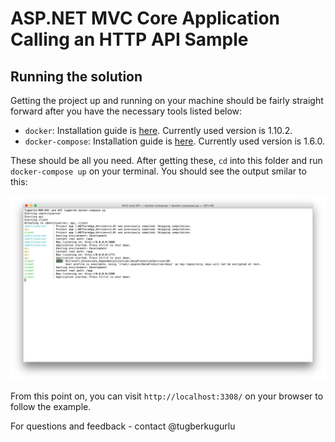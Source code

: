 # ASP.NET MVC Core Application Calling an HTTP API Sample

## Running the solution

Getting the project up and running on your machine should be fairly straight forward after you have the necessary tools listed below:

 - `docker`: Installation guide is [here](https://docs.docker.com/engine/installation/). Currently used version is 1.10.2.
 - `docker-compose`: Installation guide is [here](https://docs.docker.com/compose/install/). Currently used version is 1.6.0.

These should be all you need. After getting these, `cd` into this folder and run `docker-compose up` on your terminal. You should see the output smilar to this:

![](./.media/Screenshot-2016-09-15-10.43.05.png)

From this point on, you can visit `http://localhost:3308/` on your browser to follow the example.

For questions and feedback - contact @tugberkugurlu

